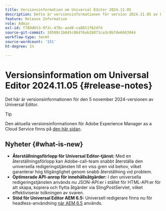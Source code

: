 ```yaml
---
title: Versionsinformation om Universal Editor 2024.11.05
description: Detta är versionsinformationen för version 2024.11.05 av Universal Editor.
feature: Release Information
role: Admin
exl-id: f780d653-9f2c-478c-aed8-ca8011f624fd
source-git-commit: 10580c1b045c86d76ab2b871ca3c0b7de6683044
workflow-type: tm+mt
source-wordcount: '151'
ht-degree: 1%

---
```


# Versionsinformation om Universal Editor 2024.11.05 {#release-notes}

Det här är versionsinformationen för den 5 november 2024-versionen av Universal Editor.

>[!TIP]
>
>Den aktuella versionsinformationen för Adobe Experience Manager as a Cloud Service finns på [den här sidan](/help/release-notes/release-notes-cloud/release-notes-current.md).

## Nyheter {#what-is-new}

* **Återställningsförlopp för Universal Editor-tjänst:** Med en återställningsförlopp kan Adobe-call-team snabbt återställa den universella redigeringstjänsten till en viss gren vid behov, vilket garanterar hög tillgänglighet genom snabb återställning vid problem.
* **Optimerade API-anrop för innehållsåtgärder:** I den universella redigeringstjänsten används nu JSON-API:er i stället för HTML-API:er för att skapa, kopiera och flytta åtgärder via SlingPostServlet, vilket effektiviserar tolkningen av svaren.
* **Stöd för Universal Editor AEM 6.5:** Universell redigerare finns nu för headless-användning [när AEM 6.5](https://experienceleague.adobe.com/en/docs/experience-manager-65/content/implementing/developing/headless/universal-editor/introduction) används.

